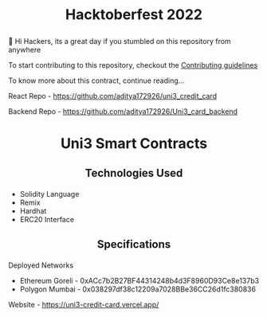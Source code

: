 # <p align="center">Hacktoberfest 2022</p>
👋 Hi Hackers, its a great day if you stumbled on this repository from anywhere 

To start contributing to this repository, checkout the [Contributing guidelines](https://github.com/aditya172926/uni3_cards_contracts/blob/main/CONTRIBUTING.md)

To know more about this contract, continue reading...

React Repo - https://github.com/aditya172926/uni3_credit_card

Backend Repo - https://github.com/aditya172926/Uni3_card_backend

# <p align="center">Uni3 Smart Contracts</p>
## <p align="center">Technologies Used</p>
- Solidity Language
- Remix
- Hardhat
- ERC20 Interface

## <p align="center">Specifications</p>
Deployed Networks
- Ethereum Goreli - 0xACc7b2B27BF44314248b4d3F8960D93Ce8e137b3
- Polygon Mumbai - 0x038297df38c12209a7028BBe36CC26d1fc380836

Website - https://uni3-credit-card.vercel.app/
